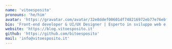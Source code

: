 ```yaml
---
name: 'vitoesposito'
pronouns: 'he/him'
avatar: 'https://gravatar.com/avatar/32e8ddef00601df748216972eb77e76ebfbf314d767612dc0368276c64c227fc?v=1761308558000&size=256&d=initials'
bio: 'Front-end developer & UI/UX Designer | Esperto in sviluppo web e design'
website: 'https://blog.vitoesposito.it'
github: 'https://github.com/bitoesposito'
mail: 'info@vitoesposito.it'
---
```

